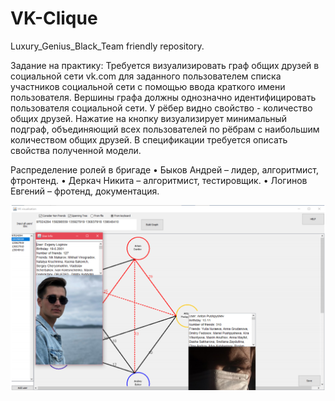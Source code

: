 # VK-Clique
Luxury_Genius_Black_Team friendly repository. 

Задание на практику:
 Требуется визуализировать граф общих друзей в социальной сети vk.com
для заданного пользователем списка участников социальной сети с помощью
ввода краткого имени пользователя. Вершины графа должны однозначно
идентифицировать пользователя социальной сети. У рёбер видно свойство -
количество общих друзей. Нажатие на кнопку визуализирует минимальный
подграф, объединяющий всех пользователей по рёбрам с наибольшим
количеством общих друзей. В спецификации требуется описать свойства
полученной модели.

Распределение ролей в бригаде
• Быков Андрей – лидер, алгоритмист, фтронтенд.
• Деркач Никита – алгоритмист, тестировщик.
• Логинов Евгений – фротенд, документация.

<img src="HelloWorld/Power.png" />

